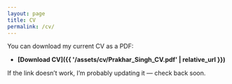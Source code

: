 ```yaml
---
layout: page
title: CV
permalink: /cv/
---
```


You can download my current CV as a PDF:

- **[Download CV]({{ '/assets/cv/Prakhar_Singh_CV.pdf' | relative_url }})**

If the link doesn’t work, I’m probably updating it — check back soon.
